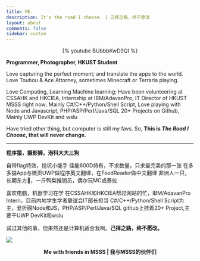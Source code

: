 ```yaml
---
title: ME.
description: It's the road I choose. | 己择之路，终不愿改
layout: about
comments: false
sidebar: custom
---
```

<center>{% youtube BUbbbKwD9QI %}</center>

**Programmer, Photographer, HKUST Student**

Love capturing the perfect moment; 
and translate the apps to the world. 
Love Touhou & Ace Attorney, sometimes Minecraft or Terraria playing.

Love Computing, Learning Machine learning;
Have been volunteering at CSSAHK and HKCIEA, Internship at IBM/AdavanPro, IT Director of HKUST MSSS right now;
Mainly C#/C++/Python/Shell Script, Love playing with Node and Javascript, PHP/ASP/Perl/Java/SQL
20+ Projects on Github, Mainly UWP DevKit and wslu

Have tried other thing, but computer is still my favs. So, **This is *The Road I Choose*, that will never change.**

---

**程序猿，摄影狮，港科大大三狗**

自带flag特效，挖坑小能手
佳能600D持有，不求数量，只求最完美的那一张
在多多猫App与微页UWP做程序英文翻译，在FeedReader做中文翻译
非洲人一只，长期东方🐶，一斤鸭梨推销员，偶尔玩MC或泰拉

喜欢电脑，机器学习在学
在CSSAHK和HKCIEA帮过网站的忙，IBM/AdavanPro Intern，目前内地学生学者联谊会IT部长担当
C#/C++/Python/Shell Script为主，爱折腾Node和JS，PHP/ASP/Perl/Java/SQL
github上挂着20+ Project,主要干UWP DevKit和wslu

试过其他的事，但果然还是计算机适合我啊。**己择之路，终不愿改。**

![](/images/me-intro.jpg)
<center><b>Me with friends in MSSS | 我与MSSS的伙伴们</b></center>